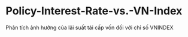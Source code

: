 # Policy-Interest-Rate-vs.-VN-Index
Phân tích ảnh hưởng của lãi suất tái cấp vốn đối với chỉ số VNINDEX

